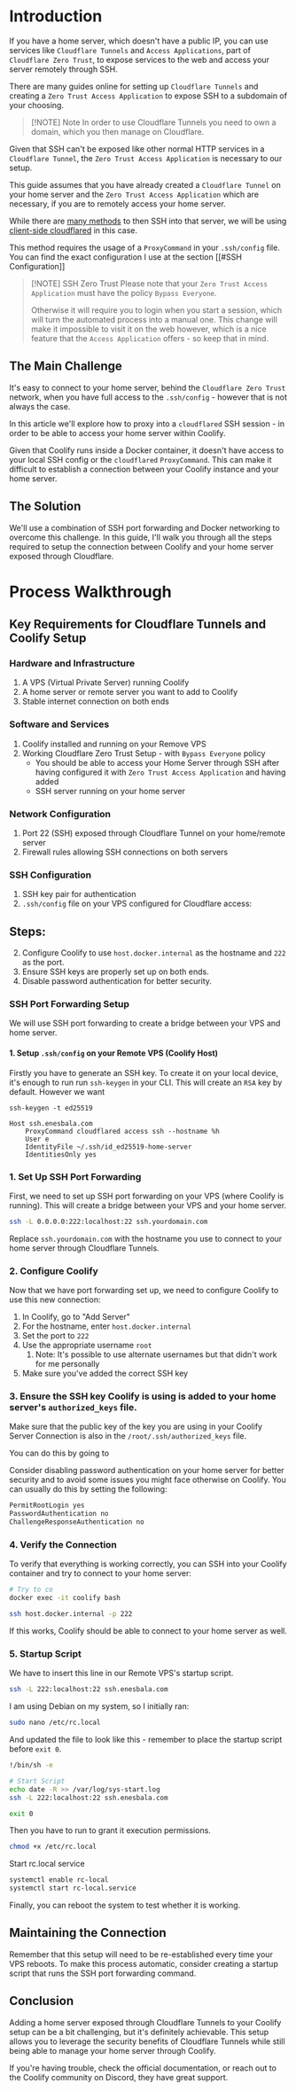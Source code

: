 # Introduction

If you have a home server, which doesn't have a public IP, you can use services like `Cloudflare Tunnels` and `Access Applications`, part of `Cloudflare Zero Trust`, to expose services to the web and access your server remotely through SSH.

There are many guides online for setting up `Cloudflare Tunnels` and creating a `Zero Trust Access Application` to expose SSH to a subdomain of your choosing.

> [!NOTE] Note
> In order to use Cloudflare Tunnels you need to own a domain, which you then manage on Cloudflare.

 Given that SSH can't be exposed like other normal HTTP services in a `Cloudflare Tunnel`, the `Zero Trust Access Application` is necessary to our setup.

This guide assumes that you have already created a `Cloudflare Tunnel` on your home server and the `Zero Trust Access Application` which are necessary, if you are to remotely access your home server.

While there are [many methods](https://developers.cloudflare.com/cloudflare-one/connections/connect-networks/use-cases/ssh/) to then SSH into that server, we will be using [client-side cloudflared](https://developers.cloudflare.com/cloudflare-one/connections/connect-networks/use-cases/ssh/ssh-cloudflared-authentication/) in this case. 

This method requires the usage of a `ProxyCommand` in your `.ssh/config` file. You can find the exact configuration I use at the section [[#SSH Configuration]]

> [!NOTE] SSH Zero Trust
> Please note that your `Zero Trust Access Application` must have the policy `Bypass Everyone`. 
> 
> Otherwise it will require you to login when you start a session, which will turn the automated process into a manual one. This change will make it impossible to visit it on the web however, which is a nice feature that the `Access Application` offers - so keep that in mind.


## The Main Challenge

It's easy to connect to your home server, behind the `Cloudflare Zero Trust` network, when you have full access to the `.ssh/config` - however that is not always the case. 

In this article we'll explore how to proxy into a `cloudflared` SSH session - in order to be able to access your home server within Coolify.

Given that Coolify runs inside a Docker container, it doesn't have access to your local SSH config or the `cloudflared` `ProxyCommand`. This can make it difficult to establish a connection between your Coolify instance and your home server.

## The Solution

We'll use a combination of SSH port forwarding and Docker networking to overcome this challenge. In this guide, I'll walk you through all the steps required to setup the connection between Coolify and your home server exposed through Cloudflare.


# Process Walkthrough

## Key Requirements for Cloudflare Tunnels and Coolify Setup

### Hardware and Infrastructure

1. A VPS (Virtual Private Server) running Coolify
2. A home server or remote server you want to add to Coolify
3. Stable internet connection on both ends

### Software and Services

1. Coolify installed and running on your Remove VPS
2. Working Cloudflare Zero Trust Setup - with  `Bypass Everyone` policy 
	-  You should be able to access your Home Server through SSH after having configured it with `Zero Trust Access Application` and having added 
	- SSH server running on your home server

### Network Configuration

1. Port 22 (SSH) exposed through Cloudflare Tunnel on your home/remote server
2. Firewall rules allowing SSH connections on both servers

### SSH Configuration

1. SSH key pair for authentication
2. `.ssh/config` file on your VPS configured for Cloudflare access:

## Steps:

2. Configure Coolify to use `host.docker.internal` as the hostname and `222` as the port.
3. Ensure SSH keys are properly set up on both ends.
4. Disable password authentication for better security.


### SSH Port Forwarding Setup
We will use SSH port forwarding to create a bridge between your VPS and home server.
#### 1. Setup `.ssh/config` on your Remote VPS (Coolify Host) 

Firstly you have to generate an SSH key. To create it on your local device, it's enough to run  run `ssh-keygen` in your CLI. This will create an `RSA` key by default. However we want 

```shellsession
ssh-keygen -t ed25519
```


```
Host ssh.enesbala.com
	ProxyCommand cloudflared access ssh --hostname %h
	User e
	IdentityFile ~/.ssh/id_ed25519-home-server
	IdentitiesOnly yes
```


### 1. Set Up SSH Port Forwarding

First, we need to set up SSH port forwarding on your VPS (where Coolify is running). This will create a bridge between your VPS and your home server.

```bash
ssh -L 0.0.0.0:222:localhost:22 ssh.yourdomain.com
```

Replace `ssh.yourdomain.com` with the hostname you use to connect to your home server through Cloudflare Tunnels.

### 2. Configure Coolify

Now that we have port forwarding set up, we need to configure Coolify to use this new connection:

1. In Coolify, go to "Add Server"
2. For the hostname, enter `host.docker.internal`
3. Set the port to `222`
4. Use the appropriate username  `root` 
	1. Note: It's possible to use alternate usernames but that didn't work for me personally
5. Make sure you've added the correct SSH key

### 3. Ensure the SSH key Coolify is using is added to your home server's `authorized_keys` file.

Make sure that the public key of the key you are using in your Coolify Server Connection is also in the `/root/.ssh/authorized_keys` file.

You can do this by going to 

Consider disabling password authentication on your home server for better security and to avoid some issues you might face otherwise on Coolify. You can usually do this by setting the following:

```bash
PermitRootLogin yes
PasswordAuthentication no
ChallengeResponseAuthentication no
```

### 4. Verify the Connection

To verify that everything is working correctly, you can SSH into your Coolify container and try to connect to your home server:

```bash
# Try to co
docker exec -it coolify bash

ssh host.docker.internal -p 222
```

If this works, Coolify should be able to connect to your home server as well.


### 5. Startup Script
We have to insert this line in our Remote VPS's startup script.

```bash
ssh -L 222:localhost:22 ssh.enesbala.com
```

I am using Debian on my system, so I initially ran:

```bash
sudo nano /etc/rc.local
```

And updated the file to look like this - remember to place the startup script before `exit 0`.

```bash
!/bin/sh -e

# Start Script
echo date -R >> /var/log/sys-start.log
ssh -L 222:localhost:22 ssh.enesbala.com

exit 0

```

Then you have to run to grant it execution permissions.

```bash
chmod +x /etc/rc.local
```

Start rc.local service

```bash
systemctl enable rc-local  
systemctl start rc-local.service
```

Finally, you can reboot the system to test whether it is working.


## Maintaining the Connection

Remember that this setup will need to be re-established every time your VPS reboots. To make this process automatic, consider creating a startup script that runs the SSH port forwarding command.

## Conclusion

Adding a home server exposed through Cloudflare Tunnels to your Coolify setup can be a bit challenging, but it's definitely achievable. This setup allows you to leverage the security benefits of Cloudflare Tunnels while still being able to manage your home server through Coolify.

If you're having trouble, check the official documentation, or reach out to the Coolify community on Discord, they have great support.
